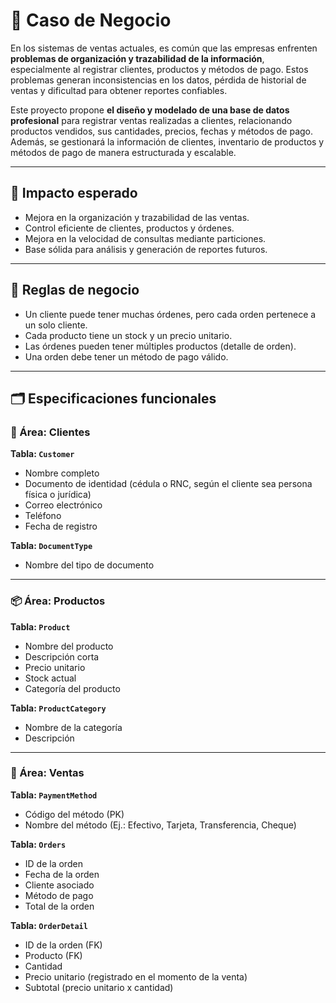 # 🎯 Caso de Negocio

En los sistemas de ventas actuales, es común que las empresas enfrenten **problemas de organización y trazabilidad de la información**, especialmente al registrar clientes, productos y métodos de pago. Estos problemas generan inconsistencias en los datos, pérdida de historial de ventas y dificultad para obtener reportes confiables.

Este proyecto propone **el diseño y modelado de una base de datos profesional** para registrar ventas realizadas a clientes, relacionando productos vendidos, sus cantidades, precios, fechas y métodos de pago. Además, se gestionará la información de clientes, inventario de productos y métodos de pago de manera estructurada y escalable.

---

## 🎯 Impacto esperado

- Mejora en la organización y trazabilidad de las ventas.
- Control eficiente de clientes, productos y órdenes.
- Mejora en la velocidad de consultas mediante particiones.
- Base sólida para análisis y generación de reportes futuros.

---

## 🔑 Reglas de negocio

- Un cliente puede tener muchas órdenes, pero cada orden pertenece a un solo cliente.
- Cada producto tiene un stock y un precio unitario.
- Las órdenes pueden tener múltiples productos (detalle de orden).
- Una orden debe tener un método de pago válido.

---

## 🗂️ Especificaciones funcionales

### 👥 Área: Clientes

**Tabla: `Customer`**

- Nombre completo  
- Documento de identidad (cédula o RNC, según el cliente sea persona física o jurídica)  
- Correo electrónico  
- Teléfono  
- Fecha de registro  

**Tabla: `DocumentType`**

- Nombre del tipo de documento  

---

### 📦 Área: Productos

**Tabla: `Product`**

- Nombre del producto  
- Descripción corta  
- Precio unitario  
- Stock actual  
- Categoría del producto  

**Tabla: `ProductCategory`**

- Nombre de la categoría  
- Descripción  

---

### 🧾 Área: Ventas

**Tabla: `PaymentMethod`**

- Código del método (PK)  
- Nombre del método (Ej.: Efectivo, Tarjeta, Transferencia, Cheque)  

**Tabla: `Orders`**

- ID de la orden  
- Fecha de la orden  
- Cliente asociado  
- Método de pago  
- Total de la orden  

**Tabla: `OrderDetail`**

- ID de la orden (FK)  
- Producto (FK)  
- Cantidad  
- Precio unitario (registrado en el momento de la venta)  
- Subtotal (precio unitario x cantidad)
